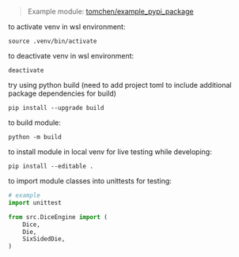 > Example module:
> [tomchen/example_pypi_package]('https://github.com/tomchen/example_pypi_package/tree/main')

to activate venv in wsl environment:
```
source .venv/bin/activate
```

to deactivate venv in wsl environment:
```
deactivate
```

try using python build (need to add project toml to include additional package dependencies for build)
```
pip install --upgrade build
```

to build module:
```
python -m build
```

to install module in local venv for live testing while developing:
```
pip install --editable .
```

to import module classes into unittests for testing:
```Python
# example
import unittest

from src.DiceEngine import (
    Dice, 
    Die, 
    SixSidedDie,
)
```